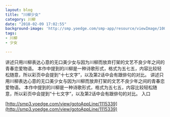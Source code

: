 ```yaml
---
layout: blog
title: "川柳少女"
category: 川柳
date: "2018-02-09 17:02:55"
background-image: 'http://smp.yoedge.com/smp-app/resource/viewImage/1003975appline.png'
tags:
- 川柳
- 少女

---
```

讲述只用川柳表达心意的无口美少女与因为川柳而放弃打架的文艺不良少年之间的青春恋爱物语。  本作中提到的川柳是一种诗歌形式，格式为五七五，内容比较轻松随意，所以彩页中会提到“十七文字”，以及第2话中会有跟俳句的对比。
讲述只用川柳表达心意的无口美少女与因为川柳而放弃打架的文艺不良少年之间的青春恋爱物语。  本作中提到的川柳是一种诗歌形式，格式为五七五，内容比较轻松随意，所以彩页中会提到“十七文字”，以及第2话中会有跟俳句的对比。
入口

[http://smp3.yoedge.com/view/gotoAppLine/1115339](http://smp3.yoedge.com/view/gotoAppLine/1115339)

        

